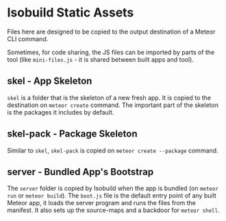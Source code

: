# Isobuild Static Assets

Files here are designed to be copied to the output destination of a Meteor CLI
command.

Sometimes, for code sharing, the JS files can be imported by parts of the tool
(like `mini-files.js` - it is shared between built apps and tool).

## skel - App Skeleton

`skel` is a folder that is the skeleton of a new fresh app. It is copied to the
destination on `meteor create` command. The important part of the skeleton is
the packages it includes by default.

## skel-pack - Package Skeleton

Similar to `skel`, `skel-pack` is copied on `meteor create --package` command.

## server - Bundled App's Bootstrap

The `server` folder is copied by Isobuild when the app is bundled (on
`meteor run` or `meteor build`). The `boot.js` file is the default entry point
of any built Meteor app, it loads the server program and runs the files from the
manifest. It also sets up the source-maps and a backdoor for `meteor shell`.
